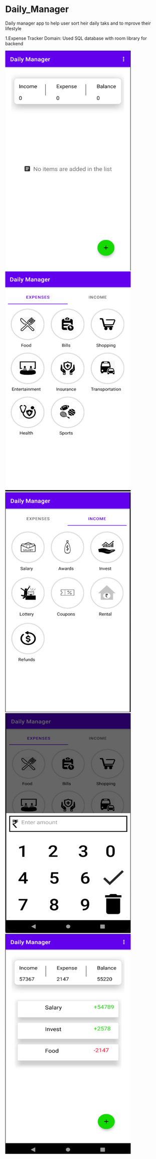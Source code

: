 # Daily_Manager

Daily manager app to help user sort heir daily taks and to mprove their lifestyle

1.Expense Tracker Domain:
Used SQL database with room library for backend

<img src="https://github.com/Anii232002/Daily_Manager/blob/master/Screenshots/income_main.PNG" width="400" height="700"> 

<img src="https://github.com/Anii232002/Daily_Manager/blob/master/Screenshots/expense_domain.PNG" width="400" height="700"> 

<img src="https://github.com/Anii232002/Daily_Manager/blob/master/Screenshots/Income_domain.PNG" width="400" height="700"> 

<img src="https://github.com/Anii232002/Daily_Manager/blob/master/Screenshots/keyboard_section.PNG" width="400" height="700"> 

<img src="https://github.com/Anii232002/Daily_Manager/blob/master/Screenshots/After_Income_section.PNG" width="400" height="700"> 




